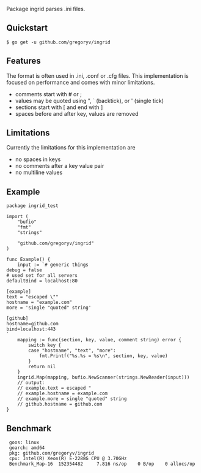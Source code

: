 <!-- GENERATED, DO NOT EDIT! See internal/updateReadme.go -->
Package ingrid parses .ini files.

## Quickstart

	$ go get -u github.com/gregoryv/ingrid

## Features

The format is often used in .ini, .conf or .cfg files. This
implementation is focused on performance and comes with minor
limitations.

  - comments start with # or ;
  - values may be quoted using ", ` (backtick), or ' (single tick)
  - sections start with [ and end with ]
  - spaces before and after key, values are removed

## Limitations

Currently the limitations for this implementation are

  - no spaces in keys
  - no comments after a key value pair
  - no multiline values

## Example

    package ingrid_test
    
    import (
    	"bufio"
    	"fmt"
    	"strings"
    
    	"github.com/gregoryv/ingrid"
    )
    
    func Example() {
    	input := `# generic things
    debug = false
    # used set for all servers
    defaultBind = localhost:80
    
    [example]
    text = "escaped \""
    hostname = "example.com"
    more = 'single "quoted" string'
    
    [github]
    hostname=github.com
    bind=localhost:443
    `
    	mapping := func(section, key, value, comment string) error {
    		switch key {
    		case "hostname", "text", "more":
    			fmt.Printf("%s.%s = %s\n", section, key, value)
    		}
    		return nil
    	}
    	ingrid.Map(mapping, bufio.NewScanner(strings.NewReader(input)))
    	// output:
    	// example.text = escaped "
    	// example.hostname = example.com
    	// example.more = single "quoted" string
    	// github.hostname = github.com
    }

## Benchmark

     goos: linux
     goarch: amd64
     pkg: github.com/gregoryv/ingrid
     cpu: Intel(R) Xeon(R) E-2288G CPU @ 3.70GHz
     Benchmark_Map-16  152354482     7.816 ns/op    0 B/op    0 allocs/op
